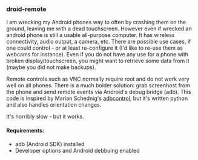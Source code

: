 ### droid-remote

I am wrecking my Android phones way to often by crashing them on the ground, leaving me with a dead touchscreen.
However even if wrecked an android phone is still a usable all-purpose computer. It has wireless connectivity, audio output, a camera, etc. 
There are possible use cases, if one could control - or at least re-configure it (I'd like to re-use them as webcams for instance). 
Even if you do not have any use for a phone with broken display/touchscreen, you might want to retrieve some data from it (maybe you did not make backups).

Remote controls such as VNC normally require root and do not work very well on all phones. There is a much bolder solution:
grab screenhost from the phone and send remote events via Android's debug bridge (adb). This code is inspired by 
Marian Schednig's [adbcontrol](http://marian.schedenig.name/2014/07/03/remote-control-your-android-phone-through-adb/), 
but it's written python and also handles orientation changes.

It's horribly slow - but it works.


#### Requirements:
* adb (Android SDK) installed
* Developer options and Android debbuing enabled
